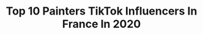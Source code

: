 ---
title: Top 10 Painters TikTok Influencers In France In 2020
description: >-
  Find top painters TikTok influencers in France in 2020. Most popular hashtags: #pinterest #pourtoii #humour #aesthetic.
platform: TikTok
profiles:
  - username: "laetitianavaro"
    fullname: >-
      Laetitia Navaro
    location: "France"
    followers: 8909
    engagement: 1242
    commentsToLikes: 0.025232
    id: ckajjtuulmxfy0i78t2py5p6l
    verified: false
    hashtags: "#allonsy, #dadlife, #fail, #fyoup"
  - username: "zapata_painter"
    fullname: >-
      zapata_painter
    location: "France"
    followers: 38902
    engagement: 1881
    commentsToLikes: 0.035672
    id: ckacld35of0df0i78majj5cgf
    verified: false
    hashtags: "#tuto, #toureiffel, #stromae, #angele"
  - username: "funny.vse"
    fullname: >-
      funny videos
    location: "France"
    followers: 78237
    engagement: 901
    commentsToLikes: 0.062038
    id: ck900pb8paluj0j78i4bejtf5
    verified: false
    hashtags: "#water, #crushingasmr, #travisscott, #explosion"
  - username: "_bagathe_"
    fullname: >-
      Agathe
    location: "France"
    followers: 5072
    engagement: 3528
    commentsToLikes: 0.091303
    id: ck9slqa3mf98h0j78pnn25fgx
    verified: false
    hashtags: "#cheval, #pourtoit, #danse, #sketbord"
  - username: "_lounart_"
    fullname: >-
      ✨🦋petite astuce🦋✨
    location: "France"
    followers: 78606
    engagement: 3214
    commentsToLikes: 0.065107
    id: ckaile0i0nnxm0i78ora35gq0
    verified: false
    hashtags: "#haul, #fabrication, #question, #coloriage"
  - username: "kooktail.v"
    fullname: >-
      Kooktail
    location: "France"
    followers: 5100
    engagement: 2682
    commentsToLikes: 0.024130
    id: cka0najn9yy0b0i78rs6y1mxp
    verified: false
    hashtags: "#aesthetic, #habituel, #perfect, #happy"
  - username: "grz.design"
    fullname: >-
      grz.design
    location: "France"
    followers: 75417
    engagement: 1799
    commentsToLikes: 0.021367
    id: cka6203qxxobt0i7894ii5mjz
    verified: false
    hashtags: "#twitter, #iletaitunefarce, #dancemonkey, #regardeetaprends"
  - username: "loannvlt"
    fullname: >-
      Loann
    location: "France"
    followers: 6394
    engagement: 769
    commentsToLikes: 0.074155
    id: cka0qraywdoax0i78kw0laqvj
    verified: false
    hashtags: "#booksaddiction, #60s1livre, #philosophy, #series"
  - username: "emmaclvt"
    fullname: >-
      Emma ♡ 
    location: "France"
    followers: 43691
    engagement: 2947
    commentsToLikes: 0.010407
    id: ck8s4whtid7ed0j78nc2gzzes
    verified: false
    hashtags: "#aesthetic, #kiwibeurk, #flamantrose, #fivefeetsapart"
  - username: "enorahope"
    fullname: >-
      Enora Hope
    location: "France"
    followers: 10945
    engagement: 480
    commentsToLikes: 0.076190
    id: ckahwdcsdqb6f0i7893v57srb
    verified: false
    hashtags: "#makeup, #bff, #childhood, #throwback"
---